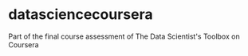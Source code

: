 # datasciencecoursera
Part of the final course assessment of The Data Scientist's Toolbox on Coursera
